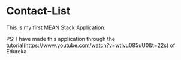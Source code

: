 # Contact-List
This is my first MEAN Stack Application.

PS: I have made this application through the tutorial(https://www.youtube.com/watch?v=wtIvu085uU0&t=22s) of Edureka